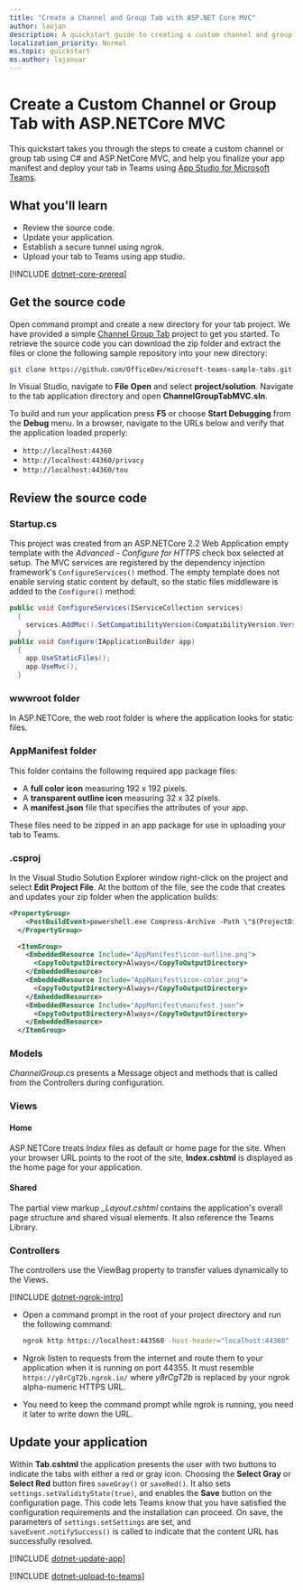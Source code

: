 ```yaml
---
title: "Create a Channel and Group Tab with ASP.NET Core MVC" 
author: laujan
description: A quickstart guide to creating a custom channel and group tab with ASP.NET Core MVC
localization_priority: Normal
ms.topic: quickstart 
ms.author: lajanuar
---
```

# Create a Custom Channel or Group Tab with ASP.NETCore MVC

This quickstart takes you through the steps to create a custom channel or group tab using C# and ASP.NetCore MVC, and help you finalize your app manifest and deploy your tab in Teams using [App Studio for Microsoft Teams](~/concepts/build-and-test/app-studio-overview.md).

## What you'll learn

* Review the source code.
* Update your application.
* Establish a secure tunnel using ngrok.
* Upload your tab to Teams using app studio.

[!INCLUDE [dotnet-core-prereq](~/includes/tabs/dotnet-core-prereq.md)]

## Get the source code

Open command prompt and create a new directory for your tab project. We have provided a simple [Channel Group Tab](https://github.com/OfficeDev/microsoft-teams-sample-tabs/ChannelGroupTabMVC) project to get you started. To retrieve the source code you can download the zip folder and extract the files or clone the following sample repository into your new directory:

```bash
git clone https://github.com/OfficeDev/microsoft-teams-sample-tabs.git
```

In Visual Studio, navigate to  **File** **Open** and select **project/solution**. Navigate to the tab application directory and open **ChannelGroupTabMVC.sln**.

To build and run your application press **F5** or choose **Start Debugging** from the **Debug** menu. In a browser, navigate to the URLs below and verify that the application loaded properly:

- `http://localhost:44360`
- `http://localhost:44360/privacy`
- `http://localhost:44360/tou`

## Review the source code

### Startup.cs

This project was created from an ASP.NETCore 2.2 Web Application empty template with the *Advanced - Configure for HTTPS* check box selected at setup. The MVC services are registered by the dependency injection framework's `ConfigureServices()` method. The empty template does not enable serving static content by default, so the static files middleware is added to the `Configure()` method:

```csharp
public void ConfigureServices(IServiceCollection services)
  {
    services.AddMvc().SetCompatibilityVersion(CompatibilityVersion.Version_2_2);
  }
public void Configure(IApplicationBuilder app)
  {
    app.UseStaticFiles();
    app.UseMvc();
  }
```

### wwwroot folder

In ASP.NETCore, the web root folder is where the application looks for static files.

### AppManifest folder

This folder contains the following required app package files:

- A **full color icon** measuring 192 x 192 pixels.
- A **transparent outline icon** measuring 32 x 32 pixels.
- A **manifest.json** file that specifies the attributes of your app.

These files need to be zipped in an app package for use in uploading your tab to Teams.

### .csproj

In the Visual Studio Solution Explorer window right-click on the project and select **Edit Project File**. At the bottom of the file, see the code that creates and updates your zip folder when the application builds:

```xml
<PropertyGroup>
    <PostBuildEvent>powershell.exe Compress-Archive -Path \"$(ProjectDir)AppManifest\*\" -DestinationPath \"$(TargetDir)tab.zip\" -Force</PostBuildEvent>
  </PropertyGroup>

  <ItemGroup>
    <EmbeddedResource Include="AppManifest\icon-outline.png">
      <CopyToOutputDirectory>Always</CopyToOutputDirectory>
    </EmbeddedResource>
    <EmbeddedResource Include="AppManifest\icon-color.png">
      <CopyToOutputDirectory>Always</CopyToOutputDirectory>
    </EmbeddedResource>
    <EmbeddedResource Include="AppManifest\manifest.json">
      <CopyToOutputDirectory>Always</CopyToOutputDirectory>
    </EmbeddedResource>
  </ItemGroup>
```

### Models

*ChannelGroup.cs* presents a Message object and methods that is called from the Controllers during configuration.

### Views

#### Home

ASP.NETCore treats *Index* files as default or home page for the site. When your browser URL points to the root of the site, **Index.cshtml** is displayed as the home page for your application.

#### Shared

The partial view markup *_Layout.cshtml* contains the application's overall page structure and shared visual elements. It also reference the Teams Library.

### Controllers

The controllers use the ViewBag property to transfer values dynamically to the Views.

[!INCLUDE [dotnet-ngrok-intro](~/includes/tabs/dotnet-ngrok-intro.md)]

- Open a command prompt in the root of your project directory and run the following command:

    ```bash
    ngrok http https://localhost:443560 -host-header="localhost:44360"
    ```

- Ngrok listen to requests from the internet and route them to your application when it is running on port 44355.  It must resemble `https://y8rCgT2b.ngrok.io/` where *y8rCgT2b* is replaced by your ngrok alpha-numeric HTTPS URL.

- You need to keep the command prompt while ngrok is running, you need it later to write down the URL.

## Update your application

Within **Tab.cshtml** the application presents the user with two buttons to indicate the tabs with either a red or gray icon. Choosing the **Select Gray** or **Select Red** button fires `saveGray()` or `saveRed()`. It also sets `settings.setValidityState(true)`, and enables the **Save** button on the configuration page. This code lets Teams know that you have satisfied the configuration requirements and the installation can proceed. On save, the parameters of `settings.setSettings` are set, and `saveEvent.notifySuccess()` is called to indicate that the content URL has successfully resolved.

[!INCLUDE [dotnet-update-app](~/includes/tabs/dotnet-update-chan-grp-app.md)]

[!INCLUDE [dotnet-upload-to-teams](~/includes/tabs/dotnet-upload-to-teams.md)]
